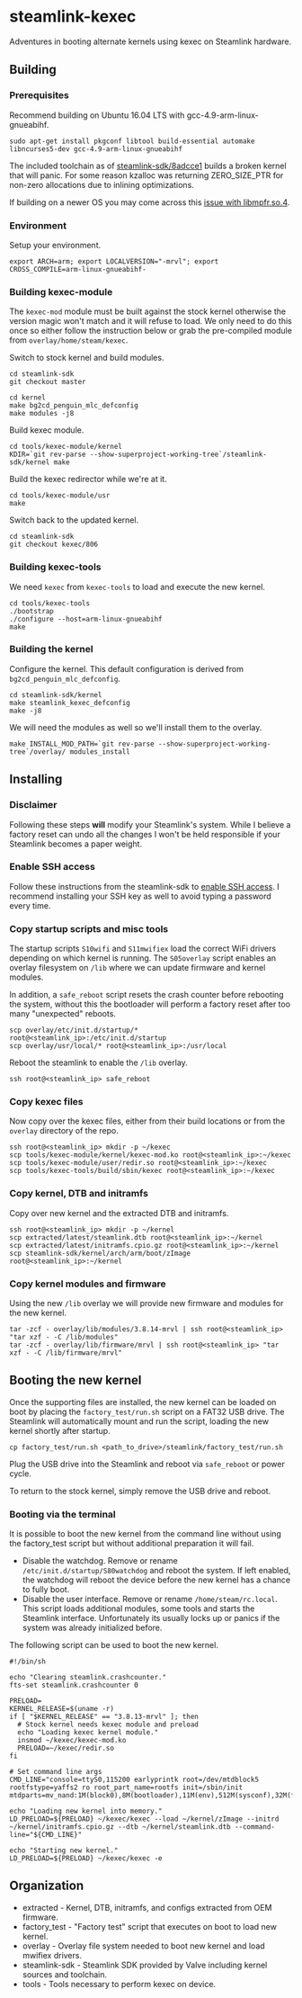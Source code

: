 # steamlink-kexec
Adventures in booting alternate kernels using kexec on Steamlink hardware.

## Building
### Prerequisites
Recommend building on Ubuntu 16.04 LTS with gcc-4.9-arm-linux-gnueabihf. 

```
sudo apt-get install pkgconf libtool build-essential automake libncurses5-dev gcc-4.9-arm-linux-gnueabihf
```

The included toolchain as of [steamlink-sdk/8adcce1](https://github.com/ValveSoftware/steamlink-sdk/tree/8adcce1d8fb2b8c0fc4ae2aebdeeb620bc443ed1) builds a broken kernel that will panic. For some reason kzalloc was returning ZERO_SIZE_PTR for non-zero allocations due to inlining optimizations.

If building on a newer OS you may come across this [issue with libmpfr.so.4](https://github.com/ValveSoftware/steamlink-sdk/issues/31).

### Environment
Setup your environment.

```
export ARCH=arm; export LOCALVERSION="-mrvl"; export CROSS_COMPILE=arm-linux-gnueabihf-
```

### Building kexec-module
The `kexec-mod` module must be built against the stock kernel otherwise the version magic won't match and it will refuse to load. We only need to do this once so either follow the instruction below or grab the pre-compiled module from `overlay/home/steam/kexec`.

Switch to stock kernel and build modules.

```
cd steamlink-sdk
git checkout master

cd kernel
make bg2cd_penguin_mlc_defconfig
make modules -j8
```

Build kexec module.

```
cd tools/kexec-module/kernel
KDIR=`git rev-parse --show-superproject-working-tree`/steamlink-sdk/kernel make
```

Build the kexec redirector while we're at it.

```
cd tools/kexec-module/usr
make
```

Switch back to the updated kernel.

```
cd steamlink-sdk
git checkout kexec/806
```

### Building kexec-tools
We need `kexec` from `kexec-tools` to load and execute the new kernel.

```
cd tools/kexec-tools
./bootstrap
./configure --host=arm-linux-gnueabihf
make
```

### Building the kernel
Configure the kernel. This default configuration is derived from `bg2cd_penguin_mlc_defconfig`.

```
cd steamlink-sdk/kernel
make steamlink_kexec_defconfig
make -j8
```

We will need the modules as well so we'll install them to the overlay.
```
make INSTALL_MOD_PATH=`git rev-parse --show-superproject-working-tree`/overlay/ modules_install
```

## Installing
### Disclaimer
Following these steps **will** modify your Steamlink's system. While I believe a factory reset can undo all the changes I won't be held responsible if your Steamlink becomes a paper weight.

### Enable SSH access
Follow these instructions from the steamlink-sdk to [enable SSH access](https://github.com/ValveSoftware/steamlink-sdk#ssh-access). I recommend installing your SSH key as well to avoid typing a password every time.

### Copy startup scripts and misc tools
The startup scripts `S10wifi` and `S11mwifiex` load the correct WiFi drivers depending on which kernel is running. The `S05overlay` script enables an overlay filesystem on `/lib` where we can update firmware and kernel modules.

In addition, a `safe_reboot` script resets the crash counter before rebooting the system, without this the bootloader will perform a factory reset after too many "unexpected" reboots.

```
scp overlay/etc/init.d/startup/* root@<steamlink_ip>:/etc/init.d/startup
scp overlay/usr/local/* root@<steamlink_ip>:/usr/local
```

Reboot the steamlink to enable the `/lib` overlay.

```
ssh root@<steamlink_ip> safe_reboot
```

### Copy kexec files
Now copy over the kexec files, either from their build locations or from the `overlay` directory of the repo.

```
ssh root@<steamlink_ip> mkdir -p ~/kexec
scp tools/kexec-module/kernel/kexec-mod.ko root@<steamlink_ip>:~/kexec
scp tools/kexec-module/user/redir.so root@<steamlink_ip>:~/kexec
scp tools/kexec-tools/build/sbin/kexec root@<steamlink_ip>:~/kexec
```

### Copy kernel, DTB and initramfs
Copy over new kernel and the extracted DTB and initramfs.

```
ssh root@<steamlink_ip> mkdir -p ~/kernel
scp extracted/latest/steamlink.dtb root@<steamlink_ip>:~/kernel
scp extracted/latest/initramfs.cpio.gz root@<steamlink_ip>:~/kernel
scp steamlink-sdk/kernel/arch/arm/boot/zImage root@<steamlink_ip>:~/kernel
```

### Copy kernel modules and firmware
Using the new `/lib` overlay we will provide new firmware and modules for the new kernel.

```
tar -zcf - overlay/lib/modules/3.8.14-mrvl | ssh root@<steamlink_ip> "tar xzf - -C /lib/modules"
tar -zcf - overlay/lib/firmware/mrvl | ssh root@<steamlink_ip> "tar xzf - -C /lib/firmware/mrvl"
```

## Booting the new kernel
Once the supporting files are installed, the new kernel can be loaded on boot by placing the `factory_test/run.sh` script on a FAT32 USB drive. The Steamlink will automatically mount and run the script, loading the new kernel shortly after startup.

```
cp factory_test/run.sh <path_to_drive>/steamlink/factory_test/run.sh
```

Plug the USB drive into the Steamlink and reboot via `safe_reboot` or power cycle.

To return to the stock kernel, simply remove the USB drive and reboot.

### Booting via the terminal
It is possible to boot the new kernel from the command line without using the factory_test script but without additional preparation it will fail.
* Disable the watchdog. Remove or rename `/etc/init.d/startup/S80watchdog` and reboot the system. If left enabled, the watchdog will reboot the device before the new kernel has a chance to fully boot.
* Disable the user interface. Remove or rename `/home/steam/rc.local`. This script loads additional modules, some tools and starts the Steamlink interface. Unfortunately its usually locks up or panics if the system was already initialized before.

The following script can be used to boot the new kernel.
```
#!/bin/sh

echo "Clearing steamlink.crashcounter."
fts-set steamlink.crashcounter 0

PRELOAD=
KERNEL_RELEASE=$(uname -r)
if [ "$KERNEL_RELEASE" == "3.8.13-mrvl" ]; then
  # Stock kernel needs kexec module and preload
  echo "Loading kexec kernel module."
  insmod ~/kexec/kexec-mod.ko
  PRELOAD=~/kexec/redir.so
fi

# Set command line args
CMD_LINE="console=ttyS0,115200 earlyprintk root=/dev/mtdblock5 rootfstype=yaffs2 ro root_part_name=rootfs init=/sbin/init mtdparts=mv_nand:1M(block0),8M(bootloader),11M(env),512M(sysconf),32M(factory_setting),32M(bootimgs),128M(recovery),32M(fts),384M(factory),1G(rootfs),1924M(cache),8M(bbt)"

echo "Loading new kernel into memory."
LD_PRELOAD=${PRELOAD} ~/kexec/kexec --load ~/kernel/zImage --initrd ~/kernel/initramfs.cpio.gz --dtb ~/kernel/steamlink.dtb --command-line="${CMD_LINE}"

echo "Starting new kernel."
LD_PRELOAD=${PRELOAD} ~/kexec/kexec -e
```

## Organization
- extracted - Kernel, DTB, initramfs, and configs extracted from OEM firmware.
- factory_test - "Factory test" script that executes on boot to load new kernel.
- overlay - Overlay file system needed to boot new kernel and load mwifiex drivers.
- steamlink-sdk - Steamlink SDK provided by Valve including kernel sources and toolchain.
- tools - Tools necessary to perform kexec on device.